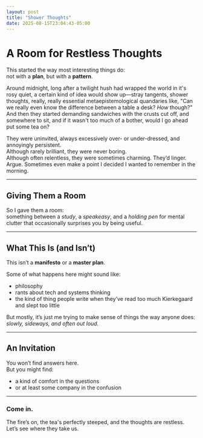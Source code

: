 ```yaml
---
layout: post
title: "Shower Thoughts"
date: 2025-08-15T23:04:43-05:00
---
```


# A Room for Restless Thoughts

This started the way most interesting things do:  
not with a **plan**, but with a **pattern**.  

Around midnight, long after a twilight hush had wrapped the world in it's rosy quiet, a certain kind of idea would show up—stray tangents, shower thoughts, really, really essential metaepistemological quandaries like, "Can we really even know the difference between a table a desk? *How* though?"  And then they started demanding sandwiches with the crusts cut off, and somewhere to sit, and if it wasn't too much of a bother, would I go ahead put some tea on? 

They were uninvited, always excessively over- or under-dressed, and annoyingly persistent.  
Although rarely brilliant, they were never boring.  
Although often relentless, they were sometimes charming.
They’d linger. Argue. Sometimes even make a point I decided I wanted to remember in the morning.

---

## Giving Them a Room
So I gave them a room:  
something between a *study*, a *speakeasy*, and a *holding pen* for mental clutter that occasionally surprises you by being useful.

---

## What This Is (and Isn’t)
This isn’t a **manifesto** or a **master plan**.  

Some of what happens here might sound like:
- philosophy  
- rants about tech and systems thinking  
- the kind of thing people write when they’ve read too much Kierkegaard and slept too little  

But mostly, it’s just me trying to make sense of things the way anyone does:  
*slowly, sideways, and often out loud.*

---

## An Invitation
You won’t find answers here.  
But you might find:
- a kind of comfort in the questions  
- or at least some company in the confusion  

---

### Come in.
The fire’s on, the tea's perfectly steeped, and the thoughts are restless.  
Let’s see where they take us.  


